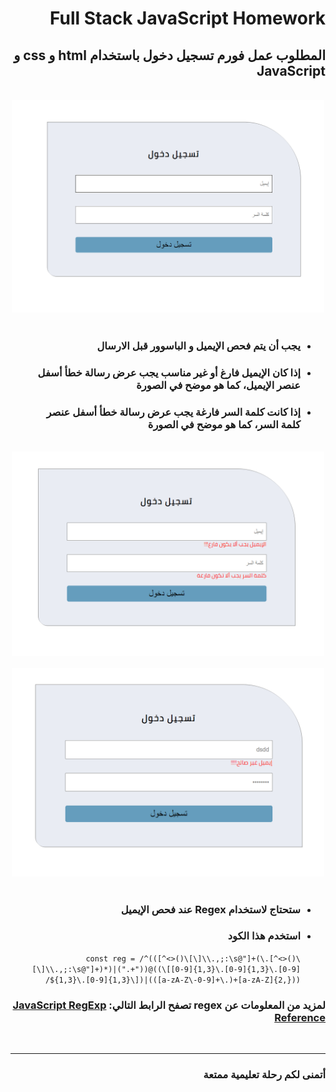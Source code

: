 # Full Stack JavaScript Homework
<body dir="rtl">
    <h2 dir="rtl">المطلوب عمل فورم تسجيل دخول باستخدام html و css و JavaScript</h2>
    <br>
    <div style="text-align: center;"><img src="./images/hw1.PNG" alt="Homework" width="500px" ></div>
    <br>
    <ul dir="rtl">
        <li><h3 dir="rtl">يجب أن يتم فحص الإيميل و الباسوور قبل الارسال</h3></li>
        <li><h3 dir="rtl">إذا كان الإيميل فارغ أو غير مناسب يجب عرض رسالة خطأ أسفل عنصر الإيميل، كما هو موضح في الصورة</h3></li>
        <li><h3 dir="rtl">إذا كانت كلمة السر فارغة يجب عرض رسالة خطأ أسفل عنصر كلمة السر، كما هو موضح في الصورة</h3></li>
    </ul>
    <br>
    <div style="text-align: center;"><img src="./images/hw2.PNG" alt="Homework" width="500px" ></div>
    <br>
    <div style="text-align: center;"><img src="./images/hw3.PNG" alt="Homework" width="500px" ></div>
    <br>
    <ul dir="rtl">
        <li><h3 dir="rtl">ستحتاج لاستخدام Regex عند فحص الإيميل</h3></li>
        <li><h3 dir="rtl">استخدم هذا الكود </h3>
        <code>const reg = /^(([^<>()\[\]\\.,;:\s@"]+(\.[^<>()\[\]\\.,;:\s@"]+)*)|(".+"))@((\[[0-9]{1,3}\.[0-9]{1,3}\.[0-9]{1,3}\.[0-9]{1,3}\])|(([a-zA-Z\-0-9]+\.)+[a-zA-Z]{2,}))$/</code></li>
    </ul>
    <h3 dir="rtl">لمزيد من المعلومات عن regex تصفح الرابط التالي:
     <span><a href="https://www.w3schools.com/jsref/jsref_obj_regexp.asp">JavaScript RegExp Reference</a></span></h3>
     <br>
     <hr>
     <h3>أتمنى لكم رحلة تعليمية ممتعة</h3>

</body>